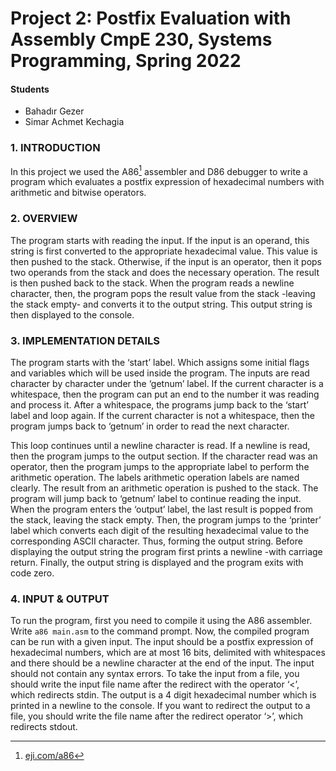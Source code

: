 # Project 2: Postfix Evaluation with Assembly CmpE 230, Systems Programming, Spring 2022

#### Students
* Bahadır Gezer
* Simar Achmet Kechagia

### 1. INTRODUCTION
In this project we used the A86[^1] assembler and D86 debugger to write a program which evaluates a postfix expression of hexadecimal numbers with arithmetic and bitwise operators.

[^1]: [eji.com/a86](eji.com/a86)

### 2. OVERVIEW

The program starts with reading the input. If the input is an operand, this string is first converted to the appropriate hexadecimal value. This value is then pushed to the stack. Otherwise, if the input is an operator, then it pops two operands from the stack and does the necessary operation. The result is then pushed back to the stack.
When the program reads a newline character, then, the program pops the result value from the stack -leaving the stack empty- and converts it to the output string. This output string is then displayed to the console.

### 3. IMPLEMENTATION DETAILS

The program starts with the ‘start’ label. Which assigns some initial flags and variables which will be used inside the program. The inputs are read character by character under the ‘getnum’ label. If the current character is a whitespace, then the program can put an end to the number it was reading and process it. After a whitespace, the programs jump back to the ‘start’ label and loop again. If the current character is not a whitespace, then the program jumps back to ‘getnum’ in order to read the next character.

This loop continues until a newline character is read. If a newline is read, then the program jumps to the output section.
If the character read was an operator, then the program jumps to the appropriate label to perform the arithmetic operation. The labels arithmetic operation labels are named clearly. The result from an arithmetic operation is pushed to the stack. The program will jump back to ‘getnum’ label to continue reading the input.
When the program enters the ‘output’ label, the last result is popped from the stack, leaving the stack empty. Then, the program jumps to the ‘printer’ label which converts each digit of the resulting hexadecimal value to the corresponding ASCII character. Thus, forming the output string. Before displaying the output string the program first prints a newline -with carriage return. Finally, the output string is displayed and the program exits with code zero.

### 4. INPUT & OUTPUT

To run the program, first you need to compile it using the A86 assembler. Write `a86 main.asm` to the command prompt. Now, the compiled program can be run with a given input. The input should be a postfix expression of hexadecimal numbers, which are at most 16 bits, delimited with whitespaces and there should be a newline character at the end of the input. The input should not contain any syntax errors. To take the input from a file, you should write the input file name after the redirect with the operator ‘<’, which redirects stdin.
The output is a 4 digit hexadecimal number which is printed in a newline to the console. If you want to redirect the output to a file, you should write the file name after the redirect operator ‘>’, which redirects stdout.
